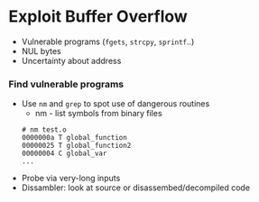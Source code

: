 # Exploit Buffer Overflow

* Vulnerable programs (`fgets`, `strcpy`, `sprintf`..)
* NUL bytes
* Uncertainty about address

### Find vulnerable programs
* Use `nm` and `grep` to spot use of dangerous routines
    * nm - list symbols from binary files
    ```
    # nm test.o
    0000000a T global_function
    00000025 T global_function2
    00000004 C global_var
    ...
    ```
* Probe via very-long inputs
* Dissambler: look at source or disassembed/decompiled code
